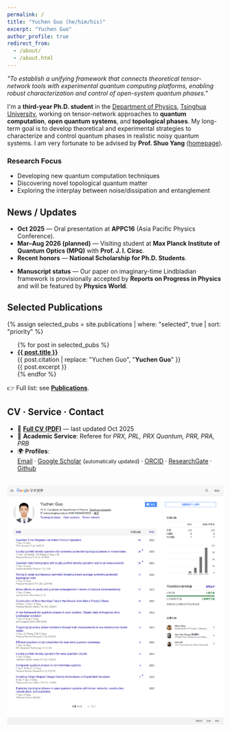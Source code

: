 ```yaml
---
permalink: /
title: "Yuchen Guo (he/him/his)"
excerpt: "Yuchen Guo"
author_profile: true
redirect_from:
  - /about/
  - /about.html
---
```


*"To establish a unifying framework that connects theoretical tensor-network tools with experimental quantum computing platforms, enabling robust characterization and control of open-system quantum phases."*

I'm a **third-year Ph.D. student** in the [Department of Physics](https://www.phys.tsinghua.edu.cn/), [Tsinghua University](https://www.tsinghua.edu.cn/), working on tensor-network approaches to **quantum computation**, **open quantum systems**, and **topological phases**. My long-term goal is to develop theoretical and experimental strategies to characterize and control quantum phases in realistic noisy quantum systems. I am very fortunate to be advised by **Prof. Shuo Yang** ([homepage](https://sites.google.com/view/shuoyang1984)).
### Research Focus
- Developing new quantum computation techniques  
- Discovering novel topological quantum matter  
- Exploring the interplay between noise/dissipation and entanglement

## News / Updates
- **Oct 2025** — Oral presentation at **APPC16** (Asia Pacific Physics Conference).  
- **Mar–Aug 2026 (planned)** — Visiting student at **Max Planck Institute of Quantum Optics (MPQ)** with **Prof. J. I. Cirac**.  
- **Recent honors** — **National Scholarship for Ph.D. Students**.
<!-- - ; **NSFC Young Student Basic Research Project (PhD)**.   -->
- **Manuscript status** — Our paper on imaginary-time Lindbladian framework is provisionally accepted by **Reports on Progress in Physics** and will be featured by **Physics World**.

## Selected Publications

{% assign selected_pubs = site.publications | where: "selected", true | sort: "priority" %}
<ul>
{% for post in selected_pubs %}
  <li><b><a href="{{ post.paperurl }}">{{ post.title }}</a></b><br/>
  {{ post.citation | replace: "Yuchen Guo", "<b>Yuchen Guo</b>" }}<br/>
  {{ post.excerpt }}</li>
{% endfor %}
</ul>

👉 Full list: see **[Publications](/publications/)**.

## CV · Service · Contact

- 📄 **[Full CV (PDF)](/assets/CV.pdf)** — last updated Oct 2025  
- 📝 **Academic Service**: Referee for *PRX, PRL, PRX Quantum, PRR, PRA, PRB*  
- 🌍 **Profiles**:  
  [Email](mailto:guo-yc23@mails.tsinghua.edu.cn) · 
  [Google Scholar](https://scholar.google.com/citations?user=ZbaW22gAAAAJ&hl) (<small>automatically updated</small>) · 
  [ORCID](https://orcid.org/0000-0002-4901-2737) · 
  [ResearchGate](https://www.researchgate.net/profile/Yuchen-Guo-31) · 
  [Github](https://github.com/yuchenguommm)

<br/>
<img src="/images/scholar.png" alt="Google Scholar daily snapshot" />

<style>
.page__content p, 
.page__content li {
  text-align: justify;
  text-justify: inter-word;
}
</style>